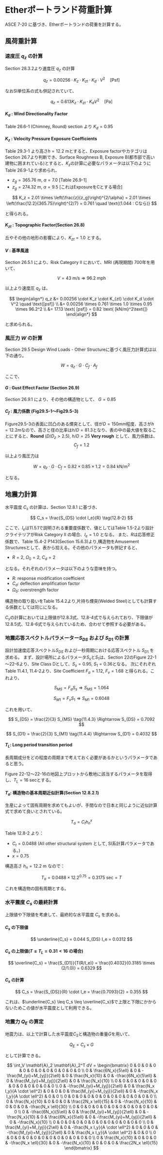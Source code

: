 # Etherポートランド荷重計算
ASCE 7-20 に基づき、Etherポートランドの荷重を計算する。

## 風荷重計算
### 速度圧 $q_z$ の計算
Section 28.3.2より速度圧 $q_z$ の計算

$$
q_z = 0.00256 \cdot K_z \cdot K_{zt} \cdot K_d \cdot V^2 \quad \text{[Psf]} \tag{28.3-1}
$$

なおSI単位系の式も併記されていて、

$$
q_z = 0.613 K_z \cdot K_{zt} \cdot K_d V^2 \quad \text{[Pa]} \tag{28.3-1}
$$

#### $K_d$ : Wind Directionality Factor
Table 26.6-1 (Chimney, Round) section より $K_d = 0.95$

#### $K_z$ : Velocity Pressure Exposure Coefficients
Table 29.3-1 より高さ$h = 12.2 \text{ m}$とすると、Exposure factorやカテゴリは Section 26.7より判断でき、Surface Roughness B, Exposure B(都市部で高い建物に囲まれている)とすると、$K_z$の計算に必要なパラメータは以下のようにTable 26.9-1より求められ、
- $z_g = 365.76 \text{ m}$, $\alpha = 7.0$ [Table 26.9-1]
- $z_g = 274.32 \text{ m}$, $\alpha = 9.5$ [これはExposureをCとする場合]

$$
K_z = 2.01 \times \left(\frac{z}{z_g}\right)^{2/\alpha} = 2.01 \times \left(\frac{12.2}{365.75}\right)^{2/7} = 0.761 \quad \text{(1.044 : Cなら)}
$$

と得られる。

#### $K_{zt}$ : Topographic Factor(Section 26.8)
丘やその他の地形の影響により、$K_{zt} = 1.0$ とする。

#### $V$ : 基準風速
Section 26.5.1 により、Risk Category II において、MRI (再現期間) 700年を用いて、


$$
V = 43 \text{ m/s} \Rightarrow 96.2 \text{ mph}
$$

以上より速度圧 $q_z$ は、

$$
\begin{align*}
q_z &= 0.00256 \cdot K_z \cdot K_{zt} \cdot K_d \cdot V^2 \quad \text{[psf]} \\
&= 0.00256 \times 0.761 \times 1.0 \times 0.95 \times 96.2^2 \\
&= 17.13 \text{ [psf]} = 0.82 \text{ [kN/m}^2\text{]}
\end{align*}
$$

と求められる。

### 風圧力 $W$ の計算
Section 29.5 Design Wind Loads - Other Structureに基づく風圧力計算式は以下の通り。

$$
W = q_z \cdot G \cdot C_f \cdot A_f \quad \tag{29.5-1}
$$

ここで、

#### $G$ : Gust Effect Factor (Section 26.9)
Section 26.9.1 により、その他の構造物として、 $G = 0.85$

#### $C_f$ : 風力係数 (Fig29.5-1～Fig29.5-3)
Figure29.5-3の表面に凹凸のある煙突として、径が$D=150mm$程度、高さが$h=12.2m$なので、高さと径の比率は$h/D = 81.3$となり、表の中の最大値を取ることにすると、**Round** ($D/D_z > 2.5$), $h/D = 25$ **Very rough** として、風力係数は、
$$C_f = 1.2$$

以上より風圧力は

$$
W = q_z \cdot G \cdot C_f = 0.82 \times 0.85 \times 1.2 = 0.84 \text{ kN/m}^2
$$

となる。

## 地震力計算
水平震度 $C_s$ の計算は、Section 12.8.1 に基づき、

$$
C_s = \frac{S_{DS} \cdot I_e}{R} \tag{12.8-2}
$$

ここで、$I_e$は11.5.1で説明される重要度係数で、値としてはTable 1.5-2より設計クライテリアがRisk Category II の場合、$I_e = 1.0$ となる。
また、$R$は応答修正係数で、Table 15.4-2 P143(Section 15.6.3)より,構造物をAmusement Structuresとして、表から拾える。その他のパラメータも併記すると、
- $R = 2$, $\Omega_0 = 2$, $C_d = 2$

となる。それぞれのパラメータは以下のような意味を持つ。
- $R$: response modification coefficient  
- $C_d$: deflection amplification factor
- $\Omega_0$: overstrength factor

構造物の取り扱いをTable 15.4.2より,片持ち煙突(Welded Steel)としても計算する係数としては同じになる。

$C_s$の計算においては上限値が12.8.3式、12.8-4式で与えられており、下限値が12.8.5式、12.8-6式で与えられているため、合わせて参照する必要がある。

### 地震応答スペクトルパラメーター$S_{DS}$ および $S_{D1}$ の計算
設計加速度応答スペクトル$S_{DS}$ および一秒周期における応答スペクトル $S_{D1}$ を求める。
まず、設計場所によるパラメータ$S_s$と$S_1$は、Section 22のFigure 22-1～22-6より、Site Class Dとして、$S_s = 0.95$, $S_1 = 0.36$となる。
次にそれぞれTable 11.4.1, 11.4-2より、Site Coefficient $F_a = 1.12$, $F_v = 1.68$ と得られる。これより、

$$
S_{MS} = F_a S_s \tag{11.4-1} \Rightarrow S_{MS} = 1.064
$$

$$
S_{M1} = F_v S_1 \tag{11.4-2} \Rightarrow S_{M1} = 0.6048
$$

これを用いて、

$$
S_{DS} = \frac{2}{3} S_{MS} \tag{11.4.3} \Rightarrow S_{DS} = 0.7092
$$

$$
S_{D1} = \frac{2}{3} S_{M1} \tag{11.4.4} \Rightarrow S_{D1} = 0.4032
$$

#### $T_L$: Long period transition period
長周期成分をどの程度の周期まで考えておく必要があるかというパラメータであると思う。

Figure 22-12〜22-16の地図上プロットから敷地に該当するパラメータを取得し、$T_L = 16 \text{ sec}$とする。

#### $T_a$: 構造物の基本周期近似計算(Section 12.8.2.1)
生産によって固有周期を求めてもよいが、手間なので日本と同じように近似計算式で求めて良いとされている。

$$
T_a = C_t h_n^x \tag{12.8-7}
$$

Table 12.8-2 より：
- $C_t = 0.0488$ (All other structural system として, SI系計算パラメータである。)
- $x = 0.75$

構造高さ $h_n = 12.2 \text{ m}$ なので：

$$
T_a = 0.0488 \times 12.2^{0.75} = 0.3175 \text{ sec} = T
$$

これを構造物の固有周期とする。

### 水平震度 $C_s$ の最終計算
上限値や下限値を考慮して、最終的な水平震度 $C_s$ を求める。

#### $C_s$ の下限値

$$
\underline{C_s} = 0.044 S_{DS} I_e = 0.0312
$$

#### $C_s$ の上限値($T \leq T_L = 0.31 < 16$ の場合)

$$
\overline{C_s} = \frac{S_{D1}}{T(R/I_e)} = \frac{0.4032}{0.3185 \times (2/1.0)} = 0.6329
$$

#### $C_s$ の計算

$$
C_s = \frac{S_{DS}}{R} \cdot I_e = \frac{0.7093}{2} = 0.355
$$

これは、$\underline{C_s} \leq C_s \leq \overline{C_s}$で上限と下限にかからないためこの値が水平震度として利用できる。

### 地震力 $Q_E$ の算定
地震力は、以上で計算した水平震度$C_S$と構造物の重量$G$を用いて、

$$
Q_E = C_s \times G
$$

として計算できる。

$$
\int_V \mathbf{A}_2 \mathbf{A}_2^T dV = 
\begin{bmatrix}
0 & 0 & 0 & 0 & 0 & 0 & 0 & 0 & 0 & 0 & 0 & 0 \\
0 & \frac{6N_x}{5\ell} & 0 & -\frac{M_{yi}+M_{yj}}{2\ell} & 0 & \frac{N_x}{10} & 0 & -\frac{6N_x}{5\ell} & 0 & \frac{M_{yi}+M_{yj}}{2\ell} & 0 & \frac{N_x}{10} \\
0 & 0 & 0 & 0 & 0 & 0 & 0 & 0 & 0 & 0 & 0 & 0 \\
0 & -\frac{M_{yi}+M_{yj}}{2\ell} & 0 & \frac{N_x I_y}{A \cdot \ell^2} & 0 & 0 & 0 & \frac{M_{yi}+M_{yj}}{2\ell} & 0 & -\frac{N_x I_y}{A \cdot \ell^2} & 0 & 0 \\
0 & 0 & 0 & 0 & 0 & 0 & 0 & 0 & 0 & 0 & 0 & 0 \\
0 & \frac{N_x}{10} & 0 & 0 & 0 & \frac{2N_x \ell}{15} & 0 & -\frac{N_x}{10} & 0 & 0 & 0 & -\frac{N_x \ell}{30} \\
0 & 0 & 0 & 0 & 0 & 0 & 0 & 0 & 0 & 0 & 0 & 0 \\
0 & -\frac{6N_x}{5\ell} & 0 & \frac{M_{yi}+M_{yj}}{2\ell} & 0 & -\frac{N_x}{10} & 0 & \frac{6N_x}{5\ell} & 0 & -\frac{M_{yi}+M_{yj}}{2\ell} & 0 & -\frac{N_x}{10} \\
0 & 0 & 0 & 0 & 0 & 0 & 0 & 0 & 0 & 0 & 0 & 0 \\
0 & \frac{M_{yi}+M_{yj}}{2\ell} & 0 & -\frac{N_x I_y}{A \cdot \ell^2} & 0 & 0 & 0 & -\frac{M_{yi}+M_{yj}}{2\ell} & 0 & \frac{N_x I_y}{A \cdot \ell^2} & 0 & 0 \\
0 & 0 & 0 & 0 & 0 & 0 & 0 & 0 & 0 & 0 & 0 & 0 \\
0 & \frac{N_x}{10} & 0 & 0 & 0 & -\frac{N_x \ell}{30} & 0 & -\frac{N_x}{10} & 0 & 0 & 0 & \frac{2N_x \ell}{15}
\end{bmatrix}
$$